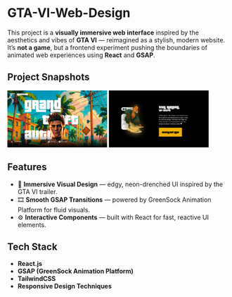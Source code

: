 # GTA-VI-Web-Design

This project is a **visually immersive web interface** inspired by the aesthetics and vibes of **GTA VI** — reimagined as a stylish, modern website. It’s **not a game**, but a frontend experiment pushing the boundaries of animated web experiences using **React** and **GSAP**.

## Project Snapshots
<p float="left">
  <img src="img1.png" width="45%" alt="Homepage View" />
  <img src="img2.png" width="45%" alt="Animated Transition View" />
</p>

## Features

- 🎨 **Immersive Visual Design** — edgy, neon-drenched UI inspired by the GTA VI trailer.
- 🎞️ **Smooth GSAP Transitions** — powered by GreenSock Animation Platform for fluid visuals.
- ⚙️ **Interactive Components** — built with React for fast, reactive UI elements.

## Tech Stack

- **React.js**
- **GSAP (GreenSock Animation Platform)**
- **TailwindCSS**
- **Responsive Design Techniques**

